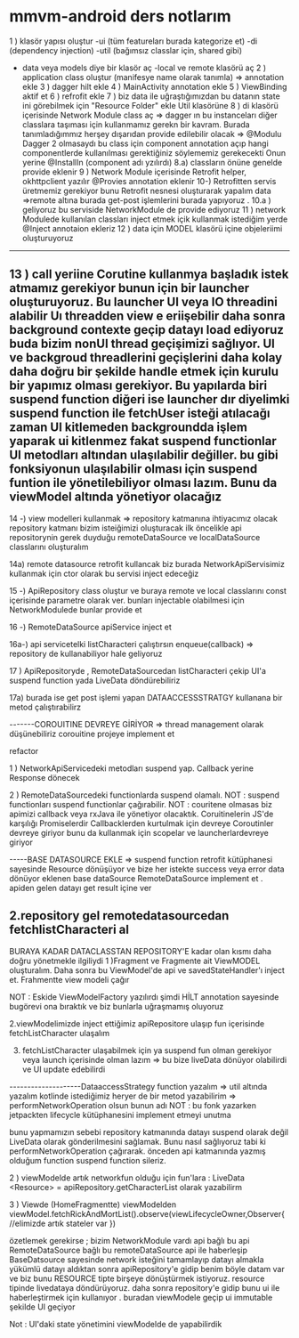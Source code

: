 # mmvm-android ders notlarım


1 ) klasör yapısı oluştur
-ui (tüm featureları burada kategorize et)
-di (dependency injection)
-util (bağımsız classlar için, shared gibi)
- data veya models diye bir klasör aç -local ve remote klasörü aç
2 ) application class oluştur (manifesye name olarak tanımla) => annotation ekle
3 ) dagger hilt ekle
4 ) MainActivity annotation ekle
5 ) ViewBinding aktif et
6 ) refrofit ekle
7 ) biz data ile uğraştığımızdan bu datanın state ini görebilmek için "Resource Folder" ekle Util klasörüne
8 ) di klasörü içerisinde Network Module class aç => dagger ın bu instanceları diğer classlara taşıması için kullanmamız gerekn bir kavram. Burada tanımladığımmız herşey dışarıdan provide edilebilir olacak => @Modulu
Dagger 2 olmasaydı bu class için component annotation açıp hangi componentlerde kullanılması gerektiğiniz söylememiz gerekecekti Onun yerine @InstallIn (component adı yzılırdı)
8.a) classların önüne genelde provide eklenir
9 ) Network Module içerisinde Retrofit helper, okhttpclient yazılır @Provies annotation eklenir
10-) Retrofitten servis üretmemiz gerekiyor bunu Retrofit nesnesi oluşturarak yapalım data =>remote altına burada get-post işlemlerini burada yapıyoruz .
10.a ) geliyoruz bu serviside NetworkModule de provide ediyoruz
11 ) network Modulede kullanılan classları inject etmek içik kullanmak istediğim yerde @Inject annotaion ekleriz
12 ) data için MODEL  klasörü içine objeleriimi oluşturuyoruz
-------------------------------------------
13 ) call yeriine Corutine kullanmya başladık
istek atmamız gerekiyor bunun için bir launcher oluşturuyoruz. Bu launcher UI veya IO threadini alabilir
Uı threadden view e eriişebilir daha sonra background contexte geçip datayı load ediyoruz buda bizim nonUI thread geçişimizi sağlıyor. UI ve backgroud threadlerini geçişlerini daha kolay daha doğru bir şekilde handle etmek için kurulu bir yapımız olması gerekiyor. Bu yapılarda biri suspend function diğeri ise launcher dır
diyelimki suspend function ile fetchUser isteği atılacağı zaman UI kitlemeden backgroundda işlem yaparak ui kitlenmez
fakat suspend functionlar UI metodları altından ulaşılabilir değiller. bu gibi fonksiyonun ulaşılabilir olması için suspend funtion ile yönetilebiliyor olması lazım. Bunu da viewModel altında yönetiyor olacağız
-----------------------------------
14 -) view modelleri kullanmak => repository katmanına ihtiyacımız olacak
repository katmanı bizim isteiğimizi oluşturacak
ilk öncelikle api repositorynin gerek duyduğu remoteDataSource ve localDataSource classlarını  oluşturalım

14a) remote datasource retrofit kullancak biz burada NetworkApiServisimiz kullanmak için ctor olarak bu servisi inject edeceğiz

15 -) ApiRepository class oluştur ve buraya remote ve local classlarını const içerisinde parametre olarak ver. bunları injectable olabilmesi için NetworkModulede bunlar provide et

16 -) RemoteDataSource apiService inject et

16a-) api servicetelki listCharacteri çalıştırsın enqueue(callback)  => repository de kullanabiliyor hale geliyoruz

17 ) ApiRepositoryde , RemoteDataSourcedan listCharacteri çekip UI'a suspend function yada LiveData döndürebiliriz

17a) burada ise get post işlemi yapan DATAACCESSSTRATGY kullanana bir metod çalıştırabilirz

-------COROUITINE DEVREYE GİRİYOR => thread management olarak düşünebiliriz
corouitine projeye implement et

refactor

1 ) NetworkApiServicedeki metodları suspend yap. Callback yerine Response dönecek

2 ) RemoteDataSourcedeki functionlarda suspend olamalı. 
   NOT : suspend functionları suspend functionlar çağırabilir.
   NOT : couritene olmasas biz apimizi callback veya rxJava ile yönetiyor olacaktık. Coruitinelerin JS'de karşılığı Promiselerdir 
   Callbacklerden kurtulmak için devreye Coroutinler devreye giriyor bunu da kullanmak için scopelar ve launcherlardevreye giriyor

-----BASE DATASOURCE EKLE => suspend function retrofit kütüphanesi sayesinde Resource dönüşüyor ve bize her istekte success veya error data dönüyor
eklenen base dataSource RemoteDataSource implement et . apiden gelen datayı get result içine ver


2.repository gel remotedatasourcedan fetchlistCharacteri al
----------------------------
BURAYA KADAR DATACLASSTAN REPOSITORY'E kadar olan kısmı daha doğru yönetmekle ilgiliydi
1 )Fragment ve Fragmente ait ViewMODEL oluşturalım. Daha sonra bu ViewModel'de api ve savedStateHandler'ı inject et. Frahmentte view modeli çağır

   NOT : Eskide ViewModelFactory yazılırdı şimdi HİLT annotation sayesinde bugörevi ona bıraktık ve biz bunlarla uğraşmamış oluyoruz

2.viewModelimizde inject ettiğimiz apiRepositore ulaşıp fun içerisinde fetchListCharacter ulaşalım

3. fetchListCharacter ulaşabilmek için ya suspend fun olman gerekiyor veya launch içerisinde olman lazım => bu bize liveData dönüyor olabilirdi ve UI update edebilirdi

--------------------DataaccessStrategy function yazalım => util altında yazalım
kotlinde istediğimiz heryer de bir metod yazabilirim => performNetworkOperation olsun bunun adı
 NOT : bu fonk yazarken jetpackten lifecycle kütüphanesini implement etmeyi unutma

bunu yapmamızın sebebi repository katmanında datayı suspend olarak değil LiveData olarak gönderilmesini sağlamak. Bunu nasıl sağlıyoruz tabi ki performNetworkOperation çağırarak. önceden api katmanında yazmış olduğum function suspend function sileriz.

2 ) viewModelde artık networkfun olduğu için  fun'lara : LiveData <Resource<RickAndMortyResponse>> = apiRepository.getCharacterList  olarak yazabilirm

3 ) Viewde (HomeFragmentte) viewModelden
   viewModel.fetchRickAndMortList().observe(viewLifecycleOwner,Observer{
        //elimizde artık stateler var
})

özetlemek gerekirse ; bizim NetworkModule vardı api bağlı bu api RemoteDataSource bağlı bu remoteDataSource api ile haberleşip BaseDatsource sayesinde network isteğini tamamlayıp datayı almakla yükümlü datayı aldıktan sonra apiRepository'e gidip benim böyle datam var ve biz bunu RESOURCE tipte birşeye dönüştürmek istiyoruz. resource tipinde livedataya döndürüyoruz. daha sonra repository'e gidip bunu ui ile haberleştirmek için kullanıyor . buradan viewModele geçip ui immutable şekilde UI geçiyor

 Not : UI'daki state yönetimini viewModelde de yapabilirdik
